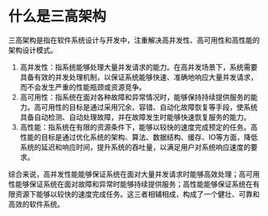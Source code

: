 # 什么是三高架构

<font style="color:rgb(0, 0, 0);background-color:rgb(248, 248, 248);">三高架构是指在软件系统设计与开发中，注重解决高并发性、高可用性和高性能的架构设计模式。</font>

1. <font style="color:rgb(0, 0, 0);background-color:rgb(248, 248, 248);">高并发性：指系统能够处理大量并发请求的能力。在高并发场景下，系统需要具备有效的并发处理机制，以保证系统能够快速、准确地响应大量并发请求，而不会发生严重的性能瓶颈或资源竞争。</font>
2. <font style="color:rgb(0, 0, 0);background-color:rgb(248, 248, 248);">高可用性：指系统在面对各种故障和异常情况时，能够保持持续提供服务的能力。高可用性的目标是通过采用冗余、容错、自动化故障恢复等手段，使系统具备自动检测、自动处理故障，并在故障发生时能够快速恢复服务的能力。</font>
3. <font style="color:rgb(0, 0, 0);background-color:rgb(248, 248, 248);">高性能：指系统在有限的资源条件下，能够以较快的速度完成预定的任务。高性能的目标是通过优化系统的架构、算法、数据结构、缓存、IO等方面，降低系统的延迟和响应时间，提升系统的吞吐量，以满足用户对系统响应速度的要求。</font>

<font style="color:rgb(0, 0, 0);background-color:rgb(248, 248, 248);">综合来说，高并发性能能够保证系统在面对大量并发请求时能够高效处理；高可用性能够保证系统在面对故障和异常时能够持续提供服务；高性能能够保证系统在有限资源下能够以较快的速度完成任务。这三者相辅相成，构成了一个健壮、可靠和高效的软件系统。</font>


